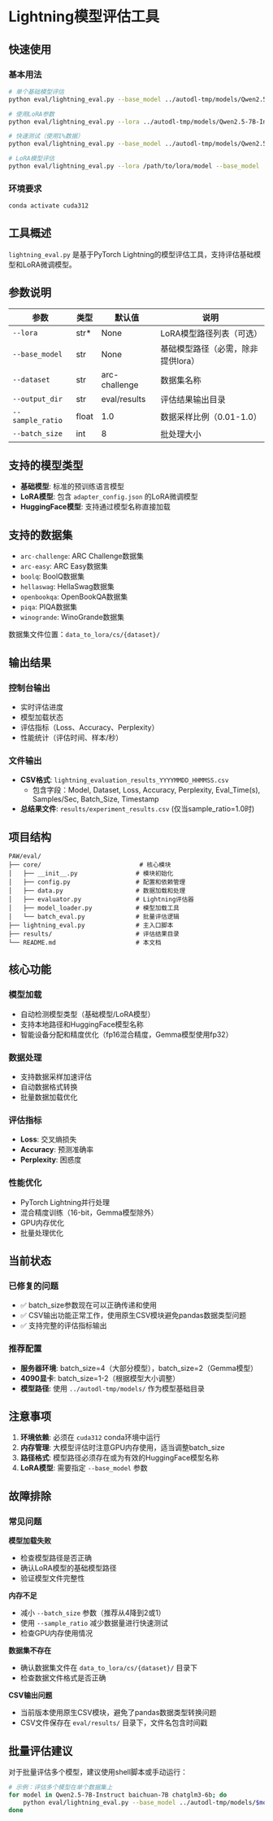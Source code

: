 # Lightning模型评估工具

## 快速使用

### 基本用法
```bash
# 单个基础模型评估
python eval/lightning_eval.py --base_model ../autodl-tmp/models/Qwen2.5-7B-Instruct --dataset arc-challenge --batch_size 4

# 使用LoRA参数
python eval/lightning_eval.py --lora ../autodl-tmp/models/Qwen2.5-7B-Instruct --dataset arc-challenge --batch_size 4

# 快速测试（使用1%数据）
python eval/lightning_eval.py --base_model ../autodl-tmp/models/Qwen2.5-7B-Instruct --dataset arc-challenge --batch_size 4 --sample_ratio 0.01

# LoRA模型评估
python eval/lightning_eval.py --lora /path/to/lora/model --base_model ../autodl-tmp/models/Qwen2.5-7B-Instruct --dataset arc-challenge --batch_size 4
```

### 环境要求
```bash
conda activate cuda312
```

## 工具概述

`lightning_eval.py` 是基于PyTorch Lightning的模型评估工具，支持评估基础模型和LoRA微调模型。

## 参数说明

| 参数 | 类型 | 默认值 | 说明 |
|------|------|--------|------|
| `--lora` | str* | None | LoRA模型路径列表（可选） |
| `--base_model` | str | None | 基础模型路径（必需，除非提供lora） |
| `--dataset` | str | arc-challenge | 数据集名称 |
| `--output_dir` | str | eval/results | 评估结果输出目录 |
| `--sample_ratio` | float | 1.0 | 数据采样比例（0.01-1.0） |
| `--batch_size` | int | 8 | 批处理大小 |

## 支持的模型类型

- **基础模型**: 标准的预训练语言模型
- **LoRA模型**: 包含 `adapter_config.json` 的LoRA微调模型
- **HuggingFace模型**: 支持通过模型名称直接加载

## 支持的数据集

- `arc-challenge`: ARC Challenge数据集
- `arc-easy`: ARC Easy数据集
- `boolq`: BoolQ数据集
- `hellaswag`: HellaSwag数据集
- `openbookqa`: OpenBookQA数据集
- `piqa`: PIQA数据集
- `winogrande`: WinoGrande数据集

数据集文件位置：`data_to_lora/cs/{dataset}/`

## 输出结果

### 控制台输出
- 实时评估进度
- 模型加载状态
- 评估指标（Loss、Accuracy、Perplexity）
- 性能统计（评估时间、样本/秒）

### 文件输出
- **CSV格式**: `lightning_evaluation_results_YYYYMMDD_HHMMSS.csv`
  - 包含字段：Model, Dataset, Loss, Accuracy, Perplexity, Eval_Time(s), Samples/Sec, Batch_Size, Timestamp
- **总结果文件**: `results/experiment_results.csv` (仅当sample_ratio=1.0时)

## 项目结构

```
PAW/eval/
├── core/                           # 核心模块
│   ├── __init__.py                # 模块初始化
│   ├── config.py                  # 配置和依赖管理
│   ├── data.py                    # 数据加载和处理
│   ├── evaluator.py               # Lightning评估器
│   ├── model_loader.py            # 模型加载工具
│   └── batch_eval.py              # 批量评估逻辑
├── lightning_eval.py              # 主入口脚本
├── results/                       # 评估结果目录
└── README.md                      # 本文档
```

## 核心功能

### 模型加载
- 自动检测模型类型（基础模型/LoRA模型）
- 支持本地路径和HuggingFace模型名称
- 智能设备分配和精度优化（fp16混合精度，Gemma模型使用fp32）

### 数据处理
- 支持数据采样加速评估
- 自动数据格式转换
- 批量数据加载优化

### 评估指标
- **Loss**: 交叉熵损失
- **Accuracy**: 预测准确率
- **Perplexity**: 困惑度

### 性能优化
- PyTorch Lightning并行处理
- 混合精度训练（16-bit，Gemma模型除外）
- GPU内存优化
- 批量处理优化

## 当前状态

### 已修复的问题
- ✅ batch_size参数现在可以正确传递和使用
- ✅ CSV输出功能正常工作，使用原生CSV模块避免pandas数据类型问题
- ✅ 支持完整的评估指标输出

### 推荐配置
- **服务器环境**: batch_size=4（大部分模型），batch_size=2（Gemma模型）
- **4090显卡**: batch_size=1-2（根据模型大小调整）
- **模型路径**: 使用 `../autodl-tmp/models/` 作为模型基础目录

## 注意事项

1. **环境依赖**: 必须在 `cuda312` conda环境中运行
2. **内存管理**: 大模型评估时注意GPU内存使用，适当调整batch_size
3. **路径格式**: 模型路径必须存在或为有效的HuggingFace模型名称
4. **LoRA模型**: 需要指定 `--base_model` 参数

## 故障排除

### 常见问题

**模型加载失败**
- 检查模型路径是否正确
- 确认LoRA模型的基础模型路径
- 验证模型文件完整性

**内存不足**
- 减小 `--batch_size` 参数（推荐从4降到2或1）
- 使用 `--sample_ratio` 减少数据量进行快速测试
- 检查GPU内存使用情况

**数据集不存在**
- 确认数据集文件在 `data_to_lora/cs/{dataset}/` 目录下
- 检查数据文件格式是否正确

**CSV输出问题**
- 当前版本使用原生CSV模块，避免了pandas数据类型转换问题
- CSV文件保存在 `eval/results/` 目录下，文件名包含时间戳

## 批量评估建议

对于批量评估多个模型，建议使用shell脚本或手动运行：

```bash
# 示例：评估多个模型在单个数据集上
for model in Qwen2.5-7B-Instruct baichuan-7B chatglm3-6b; do
    python eval/lightning_eval.py --base_model ../autodl-tmp/models/$model --dataset arc-challenge --batch_size 4
done
